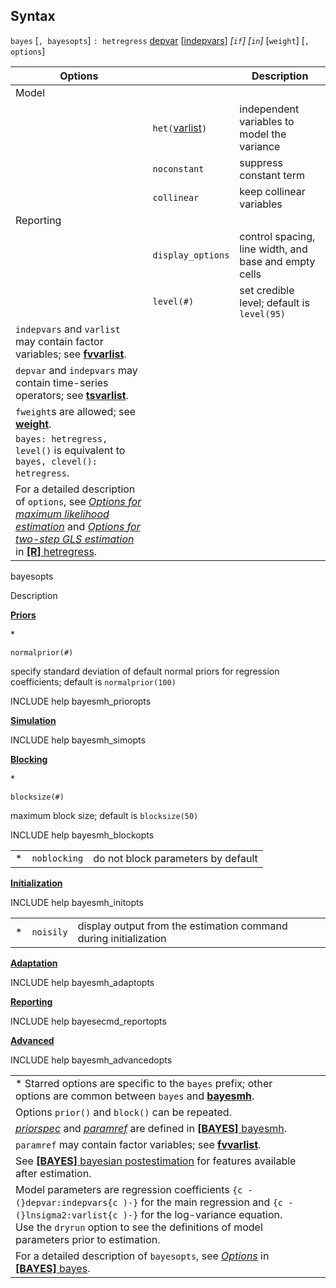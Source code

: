 ## Syntax

`bayes` \[`, bayesopts`\] `: hetregress`
[depvar](http://www.stata.com/help.cgi?depvar)
\[[indepvars](http://www.stata.com/help.cgi?indepvars)\]
_\[`if`\] \[`in`\]_ \[`weight`\] \[`,`
`options`\]

| Options                                                                                                                                                                                                                                                                                                                                                                                                                                          |                                                                                      | Description                                           |
|--------------------------------------------------------------------------------------------------------------------------------------------------------------------------------------------------------------------------------------------------------------------------------------------------------------------------------------------------------------------------------------------------------------------------------------------------|--------------------------------------------------------------------------------------|-------------------------------------------------------|
| Model                                                                                                                                                                                                                                                                                                                                                                                                                                            |                                                                                      |                                                       |
|                                                                                                                                                                                                                                                                                                                                                                                                                                                  | `het(`[varlist](http://www.stata.com/help.cgi?varlist)`)` | independent variables to model the variance           |
|                                                                                                                                                                                                                                                                                                                                                                                                                                                  | `noconstant`                                                                         | suppress constant term                                |
|                                                                                                                                                                                                                                                                                                                                                                                                                                                  | `collinear`                                                                          | keep collinear variables                              |
| Reporting                                                                                                                                                                                                                                                                                                                                                                                                                                        |                                                                                      |                                                       |
|                                                                                                                                                                                                                                                                                                                                                                                                                                                  | `display_options`                                                                    | control spacing, line width, and base and empty cells |
|                                                                                                                                                                                                                                                                                                                                                                                                                                                  | `level(#)`                                                                           | set credible level; default is `level(95)`            |
| `indepvars` and `varlist` may contain factor variables; see [<strong>fvvarlist</strong>](http://www.stata.com/help.cgi?fvvarlist).                                                                                                                                                                                                                                                                                    |                                                                                      |                                                       |
| `depvar` and `indepvars` may contain time-series operators; see [<strong>tsvarlist</strong>](http://www.stata.com/help.cgi?tsvarlist).                                                                                                                                                                                                                                                                                |                                                                                      |                                                       |
| `fweight`s are allowed; see [<strong>weight</strong>](http://www.stata.com/help.cgi?weight).                                                                                                                                                                                                                                                                                                                          |                                                                                      |                                                       |
| `bayes: hetregress, level()` is equivalent to `bayes, clevel(): hetregress`.                                                                                                                                                                                                                                                                                                                                                             |                                                                                      |                                                       |
| For a detailed description of `options`, see [<var class="command">Options for maximum likelihood estimation</var><strong></strong>](hetregress##options_ml) and [<var class="command">Options for two-step GLS estimation</var><strong></strong>](hetregress##options_twostep) in [<strong>[R]</strong> hetregress](http://www.stata.com/help.cgi?hetregress). |                                                                                      |                                                       |

bayesopts

Description

[<strong>Priors</strong>](bayes##priors_options)

\*

`normalprior(#)`

specify standard deviation of default normal priors for regression
coefficients; default is `normalprior(100)`

INCLUDE help bayesmh\_prioropts

[<strong>Simulation</strong>](bayes##simulation_options)

INCLUDE help bayesmh\_simopts

[<strong>Blocking</strong>](bayes##blocking_options)

\*

`blocksize(#)`

maximum block size; default is `blocksize(50)`

INCLUDE help bayesmh\_blockopts

|     |              |                                    |
|-----|--------------|------------------------------------|
| \*  | `noblocking` | do not block parameters by default |

[<strong>Initialization</strong>](bayes##initialization_options)

INCLUDE help bayesmh\_initopts

|     |           |                                                                  |
|-----|-----------|------------------------------------------------------------------|
| \*  | `noisily` | display output from the estimation command during initialization |

[<strong>Adaptation</strong>](bayes##adaptation_options)

INCLUDE help bayesmh\_adaptopts

[<strong>Reporting</strong>](bayes##reporting_options)

INCLUDE help bayesecmd\_reportopts

[<strong>Advanced</strong>](bayes##advanced_options)

INCLUDE help bayesmh\_advancedopts

|                                                                                                                                                                                                                                                                                                                                      |     |     |
|--------------------------------------------------------------------------------------------------------------------------------------------------------------------------------------------------------------------------------------------------------------------------------------------------------------------------------------|-----|-----|
| \* Starred options are specific to the `bayes` prefix; other options are common between `bayes` and [<strong>bayesmh</strong>](http://www.stata.com/help.cgi?bayesmh).                                                                                                                                    |     |     |
| Options `prior()` and `block()` can be repeated.                                                                                                                                                                                                                                                                                     |     |     |
| [<var class="command">priorspec</var><strong></strong>](bayesmh##priorspec) and [<var class="command">paramref</var><strong></strong>](bayesmh##paramref) are defined in [<strong>[BAYES]</strong> bayesmh](http://www.stata.com/help.cgi?bayesmh). |     |     |
| `paramref` may contain factor variables; see [<strong>fvvarlist</strong>](http://www.stata.com/help.cgi?fvvarlist).                                                                                                                                                                                       |     |     |
| See [<strong>[BAYES]</strong> bayesian postestimation](http://www.stata.com/help.cgi?bayesian_postestimation) for features available after estimation.                                                                                                                                                    |     |     |
| Model parameters are regression coefficients `{c -(}depvar:indepvars{c )-}` for the main regression and `{c -(}lnsigma2:varlist{c )-}` for the log-variance equation. Use the `dryrun` option to see the definitions of model parameters prior to estimation.                                                            |     |     |
| For a detailed description of `bayesopts`, see [<var class="command">Options</var><strong></strong>](bayes##options) in [<strong>[BAYES]</strong> bayes](http://www.stata.com/help.cgi?bayes).                                                                                 |     |     |
